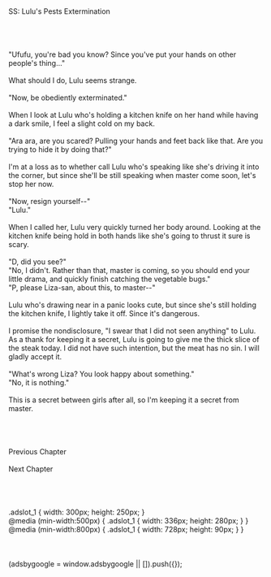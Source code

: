 <br/>
<br/>
SS: Lulu's Pests Extermination<br/>
<br/>
 <br/>
<Author's Note: This is an SS with Liza's POV, not Satou.><br/>
<br/>
"Ufufu, you're bad you know? Since you've put your hands on other people's thing..."<br/>
<br/>
What should I do, Lulu seems strange.<br/>
<br/>
"Now, be obediently exterminated."<br/>
<br/>
When I look at Lulu who's holding a kitchen knife on her hand while having a dark smile, I feel a slight cold on my back.<br/>
<br/>
"Ara ara, are you scared? Pulling your hands and feet back like that. Are you trying to hide it by doing that?"<br/>
<br/>
I'm at a loss as to whether call Lulu who's speaking like she's driving it into the corner, but since she'll be still speaking when master come soon, let's stop her now.<br/>
<br/>
"Now, resign yourself--"<br/>
"Lulu."<br/>
<br/>
When I called her, Lulu very quickly turned her body around. Looking at the kitchen knife being hold in both hands like she's going to thrust it sure is scary.<br/>
<br/>
"D, did you see?"<br/>
"No, I didn't. Rather than that, master is coming, so you should end your little drama, and quickly finish catching the vegetable bugs."<br/>
"P, please Liza-san, about this, to master--"<br/>
<br/>
Lulu who's drawing near in a panic looks cute, but since she's still holding the kitchen knife, I lightly take it off. Since it's dangerous.<br/>
<br/>
I promise the nondisclosure, "I swear that I did not seen anything" to Lulu. As a thank for keeping it a secret, Lulu is going to give me the thick slice of the steak today. I did not have such intention, but the meat has no sin. I will gladly accept it.<br/>
<br/>
"What's wrong Liza? You look happy about something."<br/>
"No, it is nothing."<br/>
<br/>
This is a secret between girls after all, so I'm keeping it a secret from master.<br/>
<br/>
<br/>
<br/>
<br/>
Previous Chapter<br/>
<br/>
Next Chapter <br/>
<br/>
<br/>
<br/>
<br/>
.adslot_1 { width: 300px; height: 250px; }<br/>
@media (min-width:500px) { .adslot_1 { width: 336px; height: 280px; } }<br/>
@media (min-width:800px) { .adslot_1 { width: 728px; height: 90px; } }<br/>
<br/>
<br/>
<br/>
(adsbygoogle = window.adsbygoogle || []).push({});<br/>
<br/>
<br/>
<br/>
<br/>
